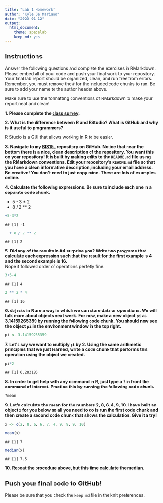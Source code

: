 ```yaml
---
title: "Lab 1 Homework"
author: "Kyle De Mariano"
date: "2023-01-12"
output:
  html_document: 
    theme: spacelab
    keep_md: yes
---
```


## Instructions
Answer the following questions and complete the exercises in RMarkdown. Please embed all of your code and push your final work to your repository. Your final lab report should be organized, clean, and run free from errors. Remember, you must remove the `#` for the included code chunks to run. Be sure to add your name to the author header above.  

Make sure to use the formatting conventions of RMarkdown to make your report neat and clean!  

**1. Please complete the [class survey](https://forms.gle/8t9FZSBjgvFjzr4MA).**  

**2. What is the difference between R and RStudio? What is GitHub and why is it useful to programmers?**  

R Studio is a GUI that allows working in R to be easier.

**3. Navigate to my [BIS15L](https://github.com/jmledford3115/BIS15LW2022_jledford) repository on GitHub. Notice that near the bottom there is a nice, clean description of the repository. You want this on your repository! It is built by making edits to the `README.md` file using the RMarkdown conventions. Edit your repository's `README.md` file so that you have a clean informative description, including your email address. Be creative! You don't need to just copy mine. There are lots of examples online.**  

**4. Calculate the following expressions. Be sure to include each one in a separate code chunk.**  
  + 5 - 3 * 2  
  + 8 / 2 ** 2  

```r
+5-3*2
```

```
## [1] -1
```

```r
  + 8 / 2 ** 2  
```

```
## [1] 2
```

**5. Did any of the results in #4 surprise you? Write two programs that calculate each expression such that the result for the first example is 4 and the second example is 16.**    
Nope it followed order of operations perfetly fine.

```r
3+5-4
```

```
## [1] 4
```

```r
2 ** 2 * 4
```

```
## [1] 16
```

**6. `Objects` in R are a way in which we can store data or operations. We will talk more about objects next week. For now, make a new object `pi` as 3.14159265359 by running the following code chunk. You should now see the object `pi` in the environment window in the top right.**  

```r
pi <- 3.14159265359
```

**7. Let's say we want to multiply `pi` by 2. Using the same arithmetic principles that we just learned, write a code chunk that performs this operation using the object we created.**  

```r
pi*2
```

```
## [1] 6.283185
```

**8. In order to get help with any command in R, just type a `?` in front the command of interest. Practice this by running the following code chunk.**  

```r
?mean
```

**9. Let's calculate the mean for the numbers 2, 8, 6, 4, 9, 10. I have built an object `x` for you below so all you need to do is run the first code chunk and then create a second code chunk that shows the calculation. Give it a try!**  

```r
x <- c(2, 8, 6, 6, 7, 4, 9, 9, 9, 10)
```

```r
mean(x)
```

```
## [1] 7
```

```r
median(x)
```

```
## [1] 7.5
```

**10. Repeat the procedure above, but this time calculate the median.**  


## Push your final code to GitHub!
Please be sure that you check the `keep md` file in the knit preferences.  
